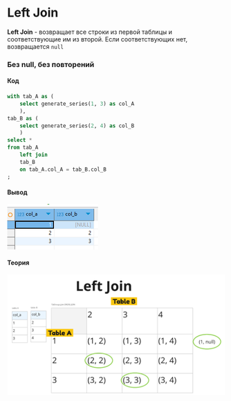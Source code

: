 # Left Join

**Left Join** - возвращает все строки из первой таблицы и соответствующие им из второй. Если соответствующих нет, возвращается `null`


### Без null, без повторений

#### Код

```sql
with tab_A as (
	select generate_series(1, 3) as col_A
	),
tab_B as (
	select generate_series(2, 4) as col_B
	)
select *
from tab_A
	left join
	tab_B
	on tab_A.col_A = tab_B.col_B
;
```

#### Вывод
![Вывод SQL кода](img/code_1.png)

#### Теория

![Фрейм таблицы](img/tab_1.png)

